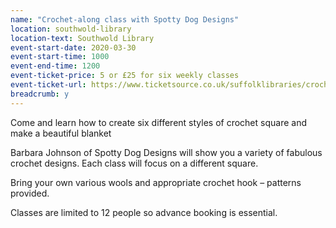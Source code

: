 ```yaml
---
name: "Crochet-along class with Spotty Dog Designs"
location: southwold-library
location-text: Southwold Library
event-start-date: 2020-03-30
event-start-time: 1000
event-end-time: 1200
event-ticket-price: 5 or £25 for six weekly classes
event-ticket-url: https://www.ticketsource.co.uk/suffolklibraries/crochet-along-classes/e-yoxped
breadcrumb: y
---
```


Come and learn how to create six different styles of crochet square and make a beautiful blanket

Barbara Johnson of Spotty Dog Designs will show you a variety of fabulous crochet designs. Each class will focus on a different square.

Bring your own various wools and appropriate crochet hook – patterns provided.

Classes are limited to 12 people so advance booking is essential.
